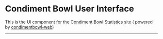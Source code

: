 # Condiment Bowl User Interface
This is the UI component for the Condiment Bowl Statistics site ( powered by [condimentbowl-web][cb-web])
***
<!--Link References ( https://www.markdownguide.org/basic-syntax/#reference-style-links )-->
[cb-web]: https://github.com/ellefjus000/condimentbowl-web